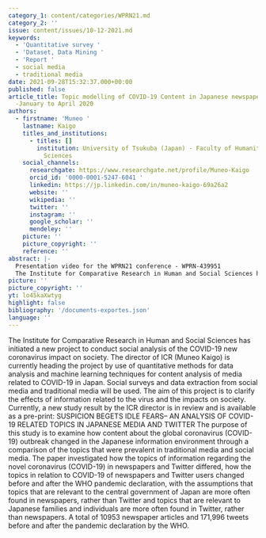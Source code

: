 ```yaml
---
category_1: content/categories/WPRN21.md
category_2: ''
issue: content/issues/10-12-2021.md
keywords:
  - 'Quantitative survey '
  - 'Dataset, Data Mining '
  - 'Report '
  - social media
  - traditional media
date: 2021-09-28T15:32:37.000+00:00
published: false
article_title: Topic modelling of COVID-19 Content in Japanese newspaper and Twitter
  -January to April 2020
authors:
  - firstname: 'Muneo '
    lastname: Kaigo
    titles_and_institutions:
      - titles: []
        institution: University of Tsukuba (Japan) - Faculty of Humanities and Social
          Sciences
    social_channels:
      researchgate: https://www.researchgate.net/profile/Muneo-Kaigo
      orcid_id: '0000-0001-5247-6041 '
      linkedin: https://jp.linkedin.com/in/muneo-kaigo-69a26a2
      website: ''
      wikipedia: ''
      twitter: ''
      instagram: ''
      google_scholar: ''
      mendeley: ''
    picture: ''
    picture_copyright: ''
    reference: ''
abstract: |-
  Presentation video for the WPRN21 conference - WPRN-439951
  The Institute for Comparative Research in Human and Social Sciences has initiated a new project to conduct social analysis of the COVID-19 new coronavirus impact on society. The purpose of this study is to examine how content about the global coronavirus (COVID-19) outbreak changed in the Japanese information environment through a comparison of the topics that were prevalent in traditional media and social media.
picture: ''
picture_copyright: ''
yt: lo45kaXwtyg
highlight: false
bibliography: '/documents-exportes.json'
language: ''
---
```


The Institute for Comparative Research in Human and Social Sciences has initiated a new project to conduct social analysis of the COVID-19 new coronavirus impact on society. The director of ICR (Muneo Kaigo) is currently heading the project by use of quantitative methods for data analysis and machine learning techniques for content analysis of media related to COVID-19 in Japan. Social surveys and data extraction from social media and traditional media will be used. The aim of this project is to clarify the effects of information related to the virus and the impacts on society. Currently, a new study result by the ICR director is in review and is available as a pre-print: SUSPICION BEGETS IDLE FEARS– AN ANALYSIS OF COVID-19 RELATED TOPICS IN JAPANESE MEDIA AND TWITTER The purpose of this study is to examine how content about the global coronavirus (COVID-19) outbreak changed in the Japanese information environment through a comparison of the topics that were prevalent in traditional media and social media. The paper investigated how the topics of information regarding the novel coronavirus (COVID-19) in newspapers and Twitter differed, how the topics in relation to COVID-19 of newspapers and Twitter users changed before and after the WHO pandemic declaration, with the assumptions that topics that are relevant to the central government of Japan are more often found in newspapers, rather than Twitter and topics that are relevant to Japanese families and individuals are more often found in Twitter, rather than newspapers. A total of 10953 newspaper articles and 171,996 tweets before and after the pandemic declaration by the WHO.

<Youtube yt="lo45kaXwtyg&list=PLLv_k1nsHewlD-pB7BCWsiQnNvb_NhPpO&index=13" caption ="WPRN-469352 ProjectTopic modelling of COVID-19 Content in Japanese newspaper and Twitter -January to April 2020"></Youtube>

